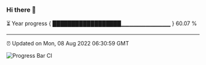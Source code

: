 ### Hi there 👋

⏳ Year progress { ██████████████████▁▁▁▁▁▁▁▁▁▁▁▁ } 60.07 %

---

⏰ Updated on Mon, 08 Aug 2022 06:30:59 GMT

![Progress Bar CI](https://github.com/ZhaoGui/ZhaoGui/workflows/Progress%20Bar%20CI/badge.svg)
